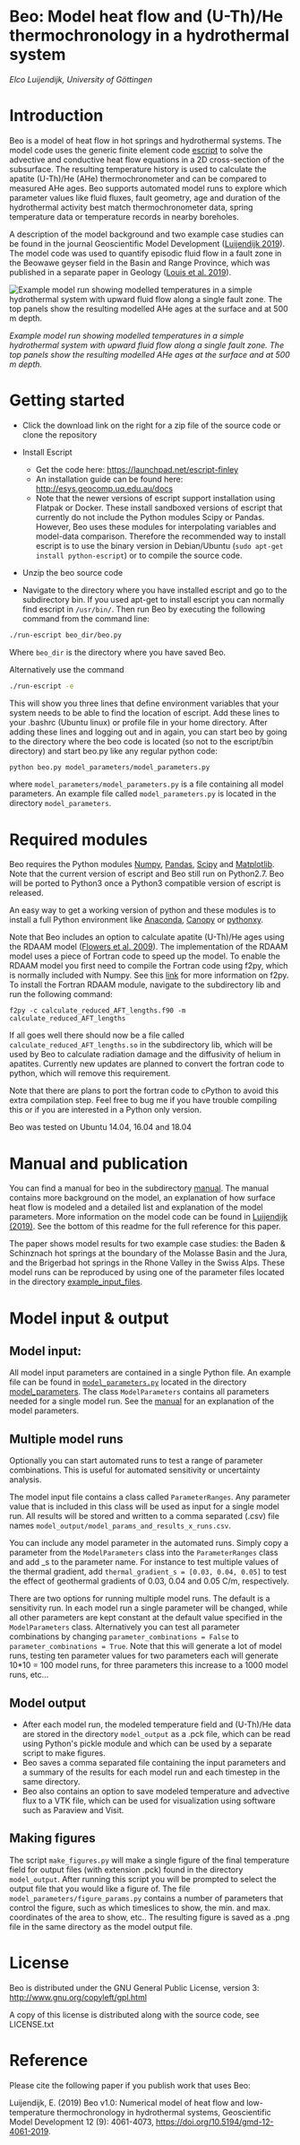 # Beo: Model heat flow and (U-Th)/He thermochronology in a hydrothermal system

*Elco Luijendijk, University of Göttingen*


# Introduction

Beo is a model of heat flow in hot springs and hydrothermal systems. The model code uses the generic finite element code [escript](https://launchpad.net/escript-finley) to solve the advective and conductive heat flow equations in a 2D cross-section of the subsurface. The resulting temperature history is used to calculate the apatite (U-Th)/He (AHe) thermochronometer and can be compared to measured AHe ages. Beo supports automated model runs to explore which parameter values like fluid fluxes, fault geometry, age and duration of the hydrothermal activity best match thermochronometer data, spring temperature data or temperature records in nearby boreholes. 

 A description of the model background and two example case studies can be found in the journal Geoscientific Model Development ([Luijendijk 2019](https://doi.org/10.5194/gmd-12-4061-2019)). The model code was used to quantify episodic fluid flow in a fault zone in the Beowawe geyser field in the Basin and Range Province, which was published in a separate paper  in Geology ([Louis et al. 2019](https://pubs.geoscienceworld.org/gsa/geology/article/573168/Episodic-fluid-flow-in-an-active-fault)).


![Example model run showing modelled temperatures in a simple hydrothermal system with upward fluid flow along a single fault zone. The top panels show the resulting modelled AHe ages at the surface and at 500 m depth.](manual/fig/model_example_fig.png)

*Example model run showing modelled temperatures in a simple hydrothermal system with upward fluid flow along a single fault zone. The top panels show the resulting modelled AHe ages at the surface and at 500 m depth.*


# Getting started

* Click the download link on the right for a zip file of the source code or clone the repository

* Install Escript

    - Get the code here: https://launchpad.net/escript-finley
    - An installation guide can be found here: http://esys.geocomp.uq.edu.au/docs
    - Note that the newer versions of escript support installation using Flatpak or Docker. These install sandboxed versions of escript that currently do not include the Python modules Scipy or Pandas. However, Beo uses these modules for interpolating variables and model-data comparison. Therefore the recommended way to install escript is to use the binary version in Debian/Ubuntu (``sudo apt-get install python-escript``) or to compile the source code.

* Unzip the beo source code 
* Navigate to the directory where you have installed escript and go to the subdirectory bin. If you used apt-get to install escript you can normally find escript in ``/usr/bin/``. Then run Beo by executing the following command from the command line:
	
````bash
./run-escript beo_dir/beo.py
````	

Where ``beo_dir`` is the directory where you have saved Beo.

Alternatively use the command 

````bash
./run-escript -e
````

This will show you three lines that define environment variables that your system needs to be able to find the location of escript. Add these lines to your .bashrc (Ubuntu linux) or profile file in your home directory. After adding these lines and logging out and in again, you can start beo by going to the directory where the beo code is located (so not to the escript/bin directory) and start beo.py like any regular python code:

````bash
python beo.py model_parameters/model_parameters.py
````

where ``model_parameters/model_parameters.py`` is a file containing all model parameters. An example file called ``model_parameters.py`` is located in the directory ``model_parameters``.


# Required modules

Beo requires the Python modules [Numpy](http://www.numpy.org/), [Pandas](https://pandas.pydata.org/), [Scipy](http://scipy.org/scipylib/index.html) and [Matplotlib](http://matplotlib.org/downloads.html). Note that the current version of escript and Beo still run on Python2.7. Beo will be ported to Python3 once a Python3 compatible version of escript is released.

An easy way to get a working version of python and these modules is to install a full Python environment like [Anaconda](https://www.anaconda.com/), [Canopy](https://www.enthought.com/products/canopy) or [pythonxy](https://code.google.com/p/pythonxy/wiki/Welcome).

Note that Beo includes an option to calculate apatite (U-Th)/He ages using the RDAAM model ([Flowers et al. 2009](https://www.sciencedirect.com/science/article/abs/pii/S001670370900043X)). The implementation of the RDAAM model uses a piece of Fortran code to speed up the model. To enable the RDAAM model you first need to compile the Fortran code using f2py, which is normally included with Numpy. See this [link](https://docs.scipy.org/doc/numpy/f2py/) for more information on f2py. To install the Fortran RDAAM module, navigate to the subdirectory lib and run the following command:

``f2py -c calculate_reduced_AFT_lengths.f90 -m calculate_reduced_AFT_lengths``

If all goes well there should now be a file called ``calculate_reduced_AFT_lengths.so`` in the subdirectory lib, which will be used by Beo to calculate radiation damage and the diffusivity of helium in apatites. Currently new updates are planned to convert the fortran code to python, which will remove this requirement.

Note that there are plans to port the fortran code to cPython to avoid this extra compilation step. Feel free to bug me if you have trouble compiling this or if you are interested in a Python only version. 

Beo was tested on Ubuntu 14.04, 16.04 and 18.04 


# Manual and publication

You can find a manual for beo in the subdirectory [manual](manual). The manual contains more background on the model, an explanation of how surface heat flow is modeled and a detailed list and explanation of the model parameters. More information on the model code can be found in [Luijendijk (2019)](https://doi.org/10.5194/gmd-12-4061-2019). See the bottom of this readme for the full reference for this paper. 

The paper shows model results for two example case studies: the Baden & Schinznach hot springs at the boundary of the Molasse Basin and the Jura, and the Brigerbad hot springs in the Rhone Valley in the Swiss Alps. These model runs can be reproduced by using one of the parameter files located in the directory [example_input_files](example_input_files).


# Model input & output

## Model input:

All model input parameters are contained in a single Python file. An example file can be found in [``model_parameters.py``](model_parameters/model_parameters.py) located in the directory [model_parameters](model_parameters). The class ``ModelParameters`` contains all parameters needed for a single model run. See the [manual](manual\beo_manual.pdf) for an explanation of the model parameters.


## Multiple model runs

Optionally you can start automated runs to test a range of parameter combinations. This is useful for automated sensitivity or uncertainty analysis. 

The model input file contains a class called ``ParameterRanges``. Any parameter value that is included in this class will be used as input for a single model run. All results will be stored and written to a comma separated (.csv) file names ``model_output/model_params_and_results_x_runs.csv``. 

You can include any model parameter in the automated runs. Simply copy a parameter from the ``ModelParameters`` class into the ``ParameterRanges`` class and add _s to the parameter name. For instance to test multiple values of the thermal gradient, add `thermal_gradient_s = [0.03, 0.04, 0.05]` to test the effect of geothermal gradients of 0.03, 0.04 and 0.05 C/m, respectively.

There are two options for running multiple model runs. The default is a sensitivity run. In each model run a single parameter will be changed, while all other parameters are kept constant at the default value specified in the ``ModelParameters`` class. Alternatively you can test all parameter combinations by changing `parameter_combinations = False` to `parameter_combinations = True`. Note that this will generate a lot of model runs, testing ten parameter values for two parameters each will generate 10*10 = 100 model runs, for three parameters this increase to a 1000 model runs, etc...


## Model output

* After each model run, the modeled temperature field and (U-Th)/He data are stored in the directory ``model_output`` as a .pck file, which can be read using Python's pickle module and which can be used by a separate script to make figures. 
* Beo saves a comma separated file containing the input parameters and a summary of the results for each model run and each timestep in the same directory.
* Beo also contains an option to save modeled temperature and advective flux to a VTK file, which can be used for visualization using software such as Paraview and Visit.


## Making figures

The script ``make_figures.py`` will make a single figure of the final temperature field for output files (with extension .pck) found in the directory ``model_output``. After running this script you will be prompted to select the output file that you would like a figure of. The file ``model_parameters/figure_params.py`` contains a number of parameters that control the figure, such as which timeslices to show, the min. and max. coordinates of the area to show, etc.. The resulting figure is saved as a .png file in the same directory as the model output file.


# License

Beo is distributed under the GNU General Public License, version 3:
http://www.gnu.org/copyleft/gpl.html

A copy of this license is distributed along with the source code, see LICENSE.txt


# Reference

Please cite the following paper if you publish work that uses Beo:

Luijendijk, E. (2019) Beo v1.0: Numerical model of heat flow and low-temperature thermochronology in hydrothermal systems, Geoscientific Model Development 12 (9): 4061-4073, https://doi.org/10.5194/gmd-12-4061-2019. 